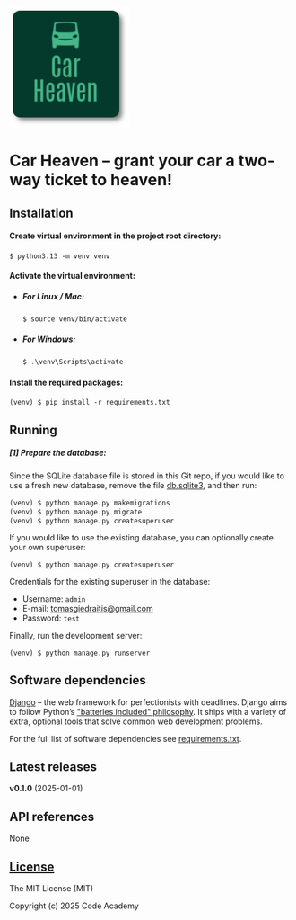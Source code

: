 ![Car Heaven logo](docs/static/car_heaven_logo_for_readme.png)

# Car Heaven – grant your car a two-way ticket to heaven!

## Installation

#### Create virtual environment in the project root directory:

```Shell
$ python3.13 -m venv venv
```

#### Activate the virtual environment:

- ##### For Linux / Mac:

  ```Shell
  $ source venv/bin/activate
  ```

- ##### For Windows:
  ```PowerShell
  $ .\venv\Scripts\activate
  ```

#### Install the required packages:

```Shell
(venv) $ pip install -r requirements.txt
```

## Running

##### [1] Prepare the database:

Since the SQLite database file is stored in this Git repo, if you would like to
use a fresh new database, remove the file [db.sqlite3](db.sqlite3), and then
run:

```Shell
(venv) $ python manage.py makemigrations
(venv) $ python manage.py migrate
(venv) $ python manage.py createsuperuser
```

If you would like to use the existing database, you can optionally create your
own superuser:

```Shell
(venv) $ python manage.py createsuperuser
```

Credentials for the existing superuser in the database:

- Username: `admin`
- E-mail: tomasgiedraitis@gmail.com
- Password: `test`

Finally, run the development server:

```Shell
(venv) $ python manage.py runserver
```

## Software dependencies

[Django](https://www.djangoproject.com/) – the web framework for perfectionists
with deadlines. Django aims to follow Python’s
["batteries included" philosophy](https://docs.python.org/3/tutorial/stdlib.html#tut-batteries-included).
It ships with a variety of extra, optional tools that solve common web
development problems.

For the full list of software dependencies see
[requirements.txt](requirements.txt).

## Latest releases

**v0.1.0** (2025-01-01)

## API references

None

## [License](LICENSE)

The MIT License (MIT)

Copyright (c) 2025 Code Academy
